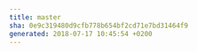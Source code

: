 ```yaml
---
title: master
sha: 0e9c319480d9cfb778b654bf2cd71e7bd31464f9
generated: 2018-07-17 10:45:54 +0200
---
```

